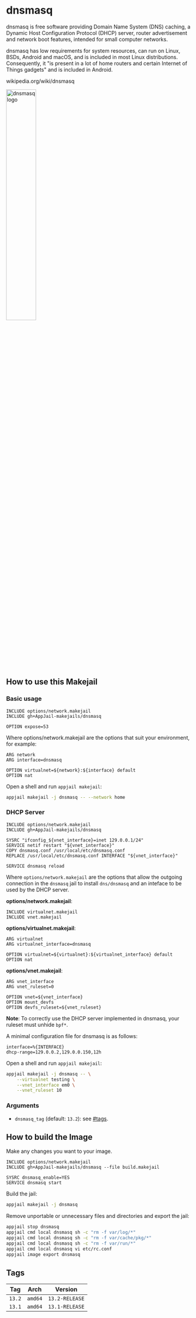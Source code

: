 # dnsmasq

dnsmasq is free software providing Domain Name System (DNS) caching, a Dynamic Host Configuration Protocol (DHCP) server, router advertisement and network boot features, intended for small computer networks.

dnsmasq has low requirements for system resources, can run on Linux, BSDs, Android and macOS, and is included in most Linux distributions. Consequently, it "is present in a lot of home routers and certain Internet of Things gadgets" and is included in Android.

wikipedia.org/wiki/dnsmasq

<img src="https://upload.wikimedia.org/wikipedia/commons/thumb/2/2c/Dnsmasq_icon.svg/800px-Dnsmasq_icon.svg.png" alt="dnsmasq logo" width="40%" height="auto">

## How to use this Makejail

### Basic usage

```
INCLUDE options/network.makejail
INCLUDE gh+AppJail-makejails/dnsmasq

OPTION expose=53
```

Where options/network.makejail are the options that suit your environment, for example:

```
ARG network
ARG interface=dnsmasq

OPTION virtualnet=${network}:${interface} default
OPTION nat
```

Open a shell and run `appjail makejail`:

```sh
appjail makejail -j dnsmasq -- --network home
```

### DHCP Server

```
INCLUDE options/network.makejail
INCLUDE gh+AppJail-makejails/dnsmasq

SYSRC "ifconfig_${vnet_interface}=inet 129.0.0.1/24"
SERVICE netif restart "${vnet_interface}"
COPY dnsmasq.conf /usr/local/etc/dnsmasq.conf
REPLACE /usr/local/etc/dnsmasq.conf INTERFACE "${vnet_interface}"

SERVICE dnsmasq reload
```

Where `options/network.makejail` are the options that allow the outgoing connection in the `dnsmasq` jail to install `dns/dnsmasq` and an inteface to be used by the DHCP server.

**options/network.makejail**:

```
INCLUDE virtualnet.makejail
INCLUDE vnet.makejail
```

**options/virtualnet.makejail**:

```
ARG virtualnet
ARG virtualnet_interface=dnsmasq

OPTION virtualnet=${virtualnet}:${virtualnet_interface} default
OPTION nat
```

**options/vnet.makejail**:

```
ARG vnet_interface
ARG vnet_ruleset=0

OPTION vnet=${vnet_interface}
OPTION mount_devfs
OPTION devfs_ruleset=${vnet_ruleset}
```

**Note**: To correctly use the DHCP server implemented in dnsmasq, your ruleset must unhide `bpf*`.

A minimal configuration file for dnsmasq is as follows:

```
interface=%{INTERFACE}
dhcp-range=129.0.0.2,129.0.0.150,12h
```

Open a shell and run `appjail makejail`:

```sh
appjail makejail -j dnsmasq -- \
	--virtualnet testing \
	--vnet_interface em0 \
	--vnet_ruleset 10
```

### Arguments

* `dnsmasq_tag` (default: `13.2`): see [#tags](#tags).

## How to build the Image

Make any changes you want to your image.

```
INCLUDE options/network.makejail
INCLUDE gh+AppJail-makejails/dnsmasq --file build.makejail

SYSRC dnsmasq_enable=YES
SERVICE dnsmasq start
```

Build the jail:

```sh
appjail makejail -j dnsmasq
```

Remove unportable or unnecessary files and directories and export the jail:

```sh
appjail stop dnsmasq
appjail cmd local dnsmasq sh -c "rm -f var/log/*"
appjail cmd local dnsmasq sh -c "rm -f var/cache/pkg/*"
appjail cmd local dnsmasq sh -c "rm -f var/run/*"
appjail cmd local dnsmasq vi etc/rc.conf
appjail image export dnsmasq
```

## Tags

| Tag    | Arch    | Version        |
| ------ | ------- | -------------- |
| `13.2` | `amd64` | `13.2-RELEASE` |
| `13.1` | `amd64` | `13.1-RELEASE` |
